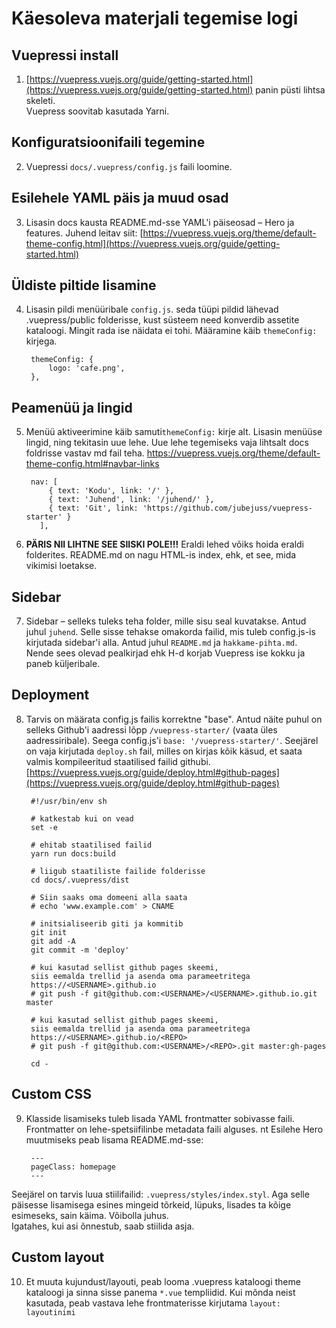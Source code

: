 # Käesoleva materjali tegemise logi
## Vuepressi install
1. [https://vuepress.vuejs.org/guide/getting-started.html](https://vuepress.vuejs.org/guide/getting-started.html) panin püsti lihtsa skeleti.  
Vuepress soovitab kasutada Yarni.  
## Konfiguratsioonifaili tegemine
2.  Vuepressi `docs/.vuepress/config.js` faili loomine.  

## Esilehele YAML päis ja muud osad
3. Lisasin docs kausta README.md-sse YAML'i päiseosad – Hero ja features. Juhend leitav siit: [https://vuepress.vuejs.org/theme/default-theme-config.html](https://vuepress.vuejs.org/guide/getting-started.html)  
## Üldiste piltide lisamine
4. Lisasin pildi menüüribale `config.js`. seda tüüpi pildid lähevad .vuepress/public folderisse, kust süsteem need konverdib assetite kataloogi. Mingit rada ise näidata ei tohi. Määramine käib `themeConfig:` kirjega.

        themeConfig: {
            logo: 'cafe.png',
        },
## Peamenüü ja lingid
5. Menüü aktiveerimine käib samuti`themeConfig:` kirje alt. Lisasin menüüse lingid, ning tekitasin uue lehe. Uue lehe tegemiseks vaja lihtsalt docs foldrisse vastav md fail teha. [https://vuepress.vuejs.org/theme/default-theme-config.html#navbar-links ](https://vuepress.vuejs.org/theme/default-theme-config.html#navbar-links ) 
        
        nav: [
            { text: 'Kodu', link: '/' },
            { text: 'Juhend', link: '/juhend/' },
            { text: 'Git', link: 'https://github.com/jubejuss/vuepress-starter' }
          ],
6. **PÄRIS NII LIHTNE SEE SIISKI POLE!!!**  Eraldi lehed võiks hoida eraldi folderites. README.md on nagu HTML-is index, ehk, et see, mida vikimisi loetakse.
## Sidebar
7. Sidebar – selleks tuleks teha folder, mille sisu seal kuvatakse. Antud juhul `juhend`. Selle sisse tehakse omakorda failid, mis tuleb config.js-is kirjutada sidebar'i alla. Antud juhul `README.md` ja `hakkame-pihta.md`. Nende sees olevad pealkirjad ehk H-d korjab Vuepress ise kokku ja paneb küljeribale.
## Deployment
8. Tarvis on määrata config.js failis korrektne "base". Antud näite puhul on selleks Github'i aadressi lõpp `/vuepress-starter/` (vaata üles aadressiribale). Seega config.js'i `base: '/vuepress-starter/'`. Seejärel on vaja kirjutada `deploy.sh` fail, milles on kirjas kõik käsud, et saata valmis kompileeritud staatilised failid githubi.  [https://vuepress.vuejs.org/guide/deploy.html#github-pages](https://vuepress.vuejs.org/guide/deploy.html#github-pages)  
        
        #!/usr/bin/env sh

        # katkestab kui on vead
        set -e

        # ehitab staatilised failid
        yarn run docs:build

        # liigub staatiliste failide folderisse
        cd docs/.vuepress/dist

        # Siin saaks oma domeeni alla saata
        # echo 'www.example.com' > CNAME
        
        # initsialiseerib giti ja kommitib
        git init
        git add -A
        git commit -m 'deploy'
        
        # kui kasutad sellist github pages skeemi, 
        siis eemalda trellid ja asenda oma parameetritega 
        https://<USERNAME>.github.io
        # git push -f git@github.com:<USERNAME>/<USERNAME>.github.io.git master
        
        # kui kasutad sellist github pages skeemi, 
        siis eemalda trellid ja asenda oma parameetritega 
        https://<USERNAME>.github.io/<REPO>
        # git push -f git@github.com:<USERNAME>/<REPO>.git master:gh-pages

        cd -
## Custom CSS
9. Klasside lisamiseks tuleb lisada YAML frontmatter sobivasse faili. Frontmatter on lehe-spetsiifilinbe metadata faili alguses. nt Esilehe Hero muutmiseks peab lisama README.md-sse:
        
        ---
        pageClass: homepage
        ---
Seejärel on tarvis luua stiilifailid: `.vuepress/styles/index.styl`. Aga selle päisesse lisamisega esines mingeid tõrkeid, lüpuks, lisades ta kõige esimeseks, sain käima. Võibolla juhus.  
Igatahes, kui asi õnnestub, saab stiilida asja.

## Custom layout
10. Et muuta kujundust/layouti, peab looma .vuepress kataloogi theme kataloogi ja sinna sisse panema `*.vue` templiidid. Kui mõnda neist kasutada, peab vastava lehe frontmaterisse kirjutama `layout: layoutinimi`